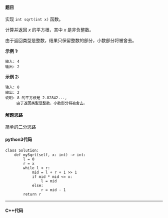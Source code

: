 #### 题目


实现 `int sqrt(int x)` 函数。

计算并返回 *x* 的平方根，其中 *x* 是非负整数。

由于返回类型是整数，结果只保留整数的部分，小数部分将被舍去。

**示例 1:**

```
输入: 4
输出: 2
```

**示例 2:**

```
输入: 8
输出: 2
说明: 8 的平方根是 2.82842..., 
     由于返回类型是整数，小数部分将被舍去。
```



#### 解题思路

简单的二分思路



#### python3代码

```
class Solution:
    def mySqrt(self, x: int) -> int:
        l = 0
        r = x
        while l < r:
            mid = l + r + 1 >> 1
            if mid * mid <= x:
                l = mid
            else:
                r = mid - 1
        return r
```



****

#### C++代码

```

```

